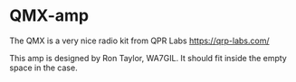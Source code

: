 # QMX-amp
The QMX is a very nice radio kit from QPR Labs
https://qrp-labs.com/

This amp is designed by Ron Taylor, WA7GIL.  It should fit inside the empty
space in the case.
